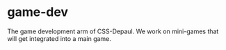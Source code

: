 # game-dev
The game development arm of CSS-Depaul. We work on mini-games that will get integrated into a main game.
